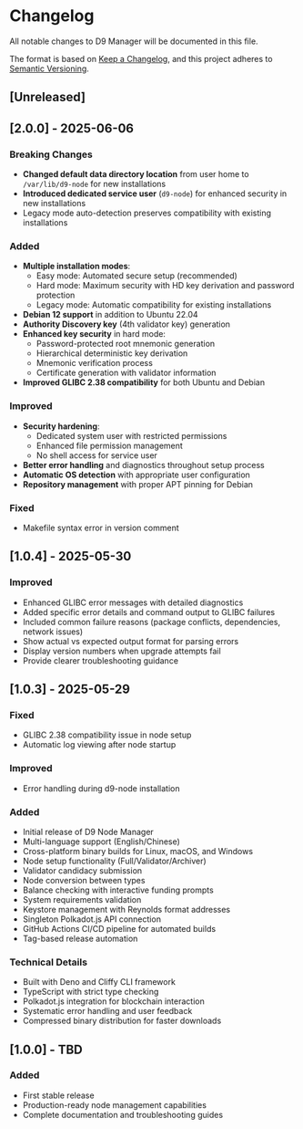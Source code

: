 # Changelog

All notable changes to D9 Manager will be documented in this file.

The format is based on [Keep a Changelog](https://keepachangelog.com/en/1.0.0/),
and this project adheres to [Semantic Versioning](https://semver.org/spec/v2.0.0.html).

## [Unreleased]

## [2.0.0] - 2025-06-06

### Breaking Changes
- **Changed default data directory location** from user home to `/var/lib/d9-node` for new installations
- **Introduced dedicated service user** (`d9-node`) for enhanced security in new installations
- Legacy mode auto-detection preserves compatibility with existing installations

### Added
- **Multiple installation modes**:
  - Easy mode: Automated secure setup (recommended)
  - Hard mode: Maximum security with HD key derivation and password protection
  - Legacy mode: Automatic compatibility for existing installations
- **Debian 12 support** in addition to Ubuntu 22.04
- **Authority Discovery key** (4th validator key) generation
- **Enhanced key security** in hard mode:
  - Password-protected root mnemonic generation
  - Hierarchical deterministic key derivation
  - Mnemonic verification process
  - Certificate generation with validator information
- **Improved GLIBC 2.38 compatibility** for both Ubuntu and Debian

### Improved
- **Security hardening**:
  - Dedicated system user with restricted permissions
  - Enhanced file permission management
  - No shell access for service user
- **Better error handling** and diagnostics throughout setup process
- **Automatic OS detection** with appropriate user configuration
- **Repository management** with proper APT pinning for Debian

### Fixed
- Makefile syntax error in version comment

## [1.0.4] - 2025-05-30

### Improved
- Enhanced GLIBC error messages with detailed diagnostics
- Added specific error details and command output to GLIBC failures
- Included common failure reasons (package conflicts, dependencies, network issues)
- Show actual vs expected output format for parsing errors
- Display version numbers when upgrade attempts fail
- Provide clearer troubleshooting guidance

## [1.0.3] - 2025-05-29

### Fixed
- GLIBC 2.38 compatibility issue in node setup
- Automatic log viewing after node startup

### Improved
- Error handling during d9-node installation

### Added
- Initial release of D9 Node Manager
- Multi-language support (English/Chinese)
- Cross-platform binary builds for Linux, macOS, and Windows
- Node setup functionality (Full/Validator/Archiver)
- Validator candidacy submission
- Node conversion between types
- Balance checking with interactive funding prompts
- System requirements validation
- Keystore management with Reynolds format addresses
- Singleton Polkadot.js API connection
- GitHub Actions CI/CD pipeline for automated builds
- Tag-based release automation

### Technical Details
- Built with Deno and Cliffy CLI framework
- TypeScript with strict type checking
- Polkadot.js integration for blockchain interaction
- Systematic error handling and user feedback
- Compressed binary distribution for faster downloads

## [1.0.0] - TBD

### Added
- First stable release
- Production-ready node management capabilities
- Complete documentation and troubleshooting guides